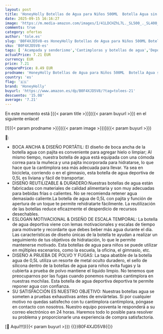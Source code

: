 ```yaml
---
layout: post
title: 'HoneyHolly Botellas de Agua para Niños 500ML  Botella Agua sin BPA con Marcador de Tiempo  Plastico Botella de Agua Deportiva Motivacional  con Pajita  Cantimplora para Colegio  Bicicleta'
date: 2025-09-15 16:16:27
image: 'https://m.media-amazon.com/images/I/41LDCHZhL7L._SL500_._SL400_.jpg'
comments: true
category: ofertas
author: 'tole.es'
slug: 'B0F4XJD5V8-es HoneyHolly Botellas de Agua para Niños 500ML Botella Agua...'
sku: 'B0F4XJD5V8-es'
tags: [ 'Acampada y senderismo','Cantimploras y botellas de agua','Deportes y aire libre','Hidratación de acampada y marcha','Ropa y equipamiento para ocio al aire libre','bicicleta','honeyholly','🇪🇸', ]
actualPrice: 7.21 EUR
currency: EUR
price: 7.21
comparePrice: 8.49 EUR
prodname: 'HoneyHolly Botellas de Agua para Niños 500ML  Botella Agua sin BPA con Marcador de Tiempo  Plastico Botella de Agua Deportiva Motivacional  con Pajita  Cantimplora para Colegio  Bicicleta'
country: 'es'
flag: '🇪🇸'
brand: 'HoneyHolly'
buyurl: 'https://www.amazon.es/dp/B0F4XJD5V8/?tag=tolees-21'
descuento: '15.08'
average: '7.21'
---
```


En este momento está [{{< param title >}}]({{< param buyurl >}}) en el siguiente enlace!

[![{{< param prodname >}}]({{< param image >}})]({{< param buyurl >}})

🔎:

- BOCA ANCHA & DISEÑO PORTÁTIL: El diseño de boca ancha de la botella agua con pajita es conveniente para agregar hielo o limpiar; Al mismo tiempo, nuestra botella de agua está equipada con una cómoda correa para la muñeca y una pajita incorporada para hidratarse, lo que hace que la cantimplora sea más adecuada para llevar. Ya sea en bicicleta, corriendo o en el gimnasio, esta botella de agua deportiva de 0,5L es liviana y fácil de transportar.
- DISEÑO REUTILIZABLE & DURADERO:Nuestras botellas de agua están fabricadas con materiales de calidad alimentaria y son muy adecuadas para bebidas frías o calientes. No se recomienda retener agua demasiado caliente.La botella de agua de 0,5L con pajita y función de apertura de un toque te permite rehidratarte fácilmente. La reutilización de las botellas reduce eficazmente el desperdicio de recursos desechables.
- ESLOGAN MOTIVACIONAL & DISEÑO DE ESCALA TEMPORAL: La botella de agua deportiva viene con lemas motivacionales y escalas de tiempo para motivarte y recordarte que debes beber más agua durante el día. Las características de diseño únicas de la botella te ayudan a realizar un seguimiento de tus objetivos de hidratación, lo que le permite mantenerse motivado. Esta botellas de agua para niños se puede utilizar en múltiples escenarios, como la escuela, la oficina, el gimnasio, etc.
- DISEÑO A PRUEBA DE POLVO Y FUGAS: La tapa abatible de la botella agua de 0,5L utiliza un resorte de metal oculto duradero, el sello de silicona dentro de la botellas de agua para niños evita fugas y la cubierta a prueba de polvo mantiene el líquido limpio. No tenemos que preocuparnos por las fugas cuando ponemos nuestras cantimplora en nuestras mochilas. Esta botella de agua deportiva deportiva te permite reponer agua con confianza.
- SU SATISFACCIÓN ES NUESTRO OBJETIVO: Nuestras botellas agua se someten a pruebas exhaustivas antes de enviártelas. Si por cualquier motivo no quedas satisfecho con tu cantimplora cantimplora, póngase en contacto con nosotros. Nuestro equipo posventa le responderá a su correo electrónico en 24 horas. Haremos todo lo posible para resolver su problema y proporcionarle una experiencia de compra satisfactoria.

[🛒 Aquí!!!]({{< param buyurl >}})
{{<world>}}B0F4XJD5V8{{</world>}}
